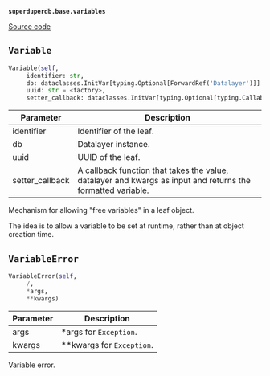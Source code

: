 **`superduperdb.base.variables`** 

[Source code](https://github.com/SuperDuperDB/superduperdb/blob/main/superduperdb/base/variables.py)

## `Variable` 

```python
Variable(self,
     identifier: str,
     db: dataclasses.InitVar[typing.Optional[ForwardRef('Datalayer')]] = None,
     uuid: str = <factory>,
     setter_callback: dataclasses.InitVar[typing.Optional[typing.Callable]] = None) -> None
```
| Parameter | Description |
|-----------|-------------|
| identifier | Identifier of the leaf. |
| db | Datalayer instance. |
| uuid | UUID of the leaf. |
| setter_callback | A callback function that takes the value, datalayer and kwargs as input and returns the formatted variable. |

Mechanism for allowing "free variables" in a leaf object.

The idea is to allow a variable to be set at runtime, rather than
at object creation time.

## `VariableError` 

```python
VariableError(self,
     /,
     *args,
     **kwargs)
```
| Parameter | Description |
|-----------|-------------|
| args | *args for `Exception`. |
| kwargs | **kwargs for `Exception`. |

Variable error.

